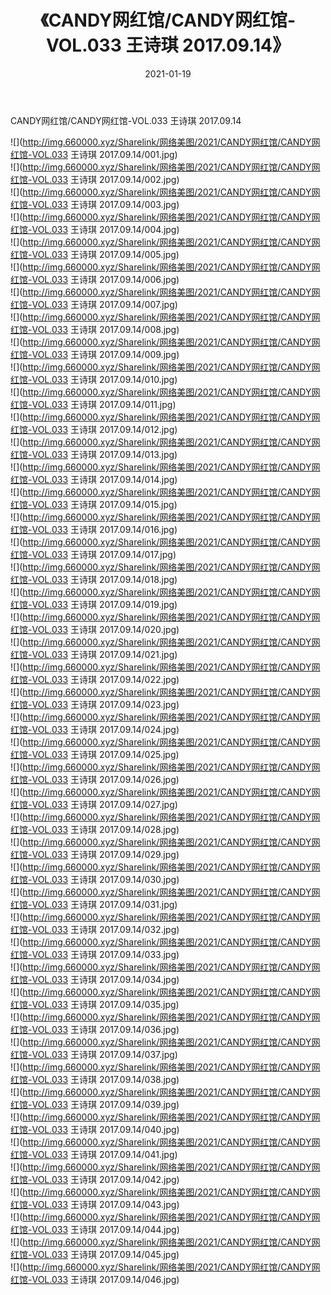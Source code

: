 ﻿---
layout: post
title:  《CANDY网红馆/CANDY网红馆-VOL.033 王诗琪 2017.09.14》
date:   2021-01-19
img: http://img.660000.xyz/Sharelink/网络美图/2021/CANDY网红馆/CANDY网红馆-VOL.033 王诗琪 2017.09.14/000.jpg
categories: [美女, 清纯, 唯美]
---

CANDY网红馆/CANDY网红馆-VOL.033 王诗琪 2017.09.14

 ![](http://img.660000.xyz/Sharelink/网络美图/2021/CANDY网红馆/CANDY网红馆-VOL.033 王诗琪 2017.09.14/001.jpg) <br>![](http://img.660000.xyz/Sharelink/网络美图/2021/CANDY网红馆/CANDY网红馆-VOL.033 王诗琪 2017.09.14/002.jpg) <br>![](http://img.660000.xyz/Sharelink/网络美图/2021/CANDY网红馆/CANDY网红馆-VOL.033 王诗琪 2017.09.14/003.jpg) <br>![](http://img.660000.xyz/Sharelink/网络美图/2021/CANDY网红馆/CANDY网红馆-VOL.033 王诗琪 2017.09.14/004.jpg) <br>![](http://img.660000.xyz/Sharelink/网络美图/2021/CANDY网红馆/CANDY网红馆-VOL.033 王诗琪 2017.09.14/005.jpg) <br>![](http://img.660000.xyz/Sharelink/网络美图/2021/CANDY网红馆/CANDY网红馆-VOL.033 王诗琪 2017.09.14/006.jpg) <br>![](http://img.660000.xyz/Sharelink/网络美图/2021/CANDY网红馆/CANDY网红馆-VOL.033 王诗琪 2017.09.14/007.jpg) <br>![](http://img.660000.xyz/Sharelink/网络美图/2021/CANDY网红馆/CANDY网红馆-VOL.033 王诗琪 2017.09.14/008.jpg) <br>![](http://img.660000.xyz/Sharelink/网络美图/2021/CANDY网红馆/CANDY网红馆-VOL.033 王诗琪 2017.09.14/009.jpg) <br>![](http://img.660000.xyz/Sharelink/网络美图/2021/CANDY网红馆/CANDY网红馆-VOL.033 王诗琪 2017.09.14/010.jpg) <br>![](http://img.660000.xyz/Sharelink/网络美图/2021/CANDY网红馆/CANDY网红馆-VOL.033 王诗琪 2017.09.14/011.jpg) <br>![](http://img.660000.xyz/Sharelink/网络美图/2021/CANDY网红馆/CANDY网红馆-VOL.033 王诗琪 2017.09.14/012.jpg) <br>![](http://img.660000.xyz/Sharelink/网络美图/2021/CANDY网红馆/CANDY网红馆-VOL.033 王诗琪 2017.09.14/013.jpg) <br>![](http://img.660000.xyz/Sharelink/网络美图/2021/CANDY网红馆/CANDY网红馆-VOL.033 王诗琪 2017.09.14/014.jpg) <br>![](http://img.660000.xyz/Sharelink/网络美图/2021/CANDY网红馆/CANDY网红馆-VOL.033 王诗琪 2017.09.14/015.jpg) <br>![](http://img.660000.xyz/Sharelink/网络美图/2021/CANDY网红馆/CANDY网红馆-VOL.033 王诗琪 2017.09.14/016.jpg) <br>![](http://img.660000.xyz/Sharelink/网络美图/2021/CANDY网红馆/CANDY网红馆-VOL.033 王诗琪 2017.09.14/017.jpg) <br>![](http://img.660000.xyz/Sharelink/网络美图/2021/CANDY网红馆/CANDY网红馆-VOL.033 王诗琪 2017.09.14/018.jpg) <br>![](http://img.660000.xyz/Sharelink/网络美图/2021/CANDY网红馆/CANDY网红馆-VOL.033 王诗琪 2017.09.14/019.jpg) <br>![](http://img.660000.xyz/Sharelink/网络美图/2021/CANDY网红馆/CANDY网红馆-VOL.033 王诗琪 2017.09.14/020.jpg) <br>![](http://img.660000.xyz/Sharelink/网络美图/2021/CANDY网红馆/CANDY网红馆-VOL.033 王诗琪 2017.09.14/021.jpg) <br>![](http://img.660000.xyz/Sharelink/网络美图/2021/CANDY网红馆/CANDY网红馆-VOL.033 王诗琪 2017.09.14/022.jpg) <br>![](http://img.660000.xyz/Sharelink/网络美图/2021/CANDY网红馆/CANDY网红馆-VOL.033 王诗琪 2017.09.14/023.jpg) <br>![](http://img.660000.xyz/Sharelink/网络美图/2021/CANDY网红馆/CANDY网红馆-VOL.033 王诗琪 2017.09.14/024.jpg) <br>![](http://img.660000.xyz/Sharelink/网络美图/2021/CANDY网红馆/CANDY网红馆-VOL.033 王诗琪 2017.09.14/025.jpg) <br>![](http://img.660000.xyz/Sharelink/网络美图/2021/CANDY网红馆/CANDY网红馆-VOL.033 王诗琪 2017.09.14/026.jpg) <br>![](http://img.660000.xyz/Sharelink/网络美图/2021/CANDY网红馆/CANDY网红馆-VOL.033 王诗琪 2017.09.14/027.jpg) <br>![](http://img.660000.xyz/Sharelink/网络美图/2021/CANDY网红馆/CANDY网红馆-VOL.033 王诗琪 2017.09.14/028.jpg) <br>![](http://img.660000.xyz/Sharelink/网络美图/2021/CANDY网红馆/CANDY网红馆-VOL.033 王诗琪 2017.09.14/029.jpg) <br>![](http://img.660000.xyz/Sharelink/网络美图/2021/CANDY网红馆/CANDY网红馆-VOL.033 王诗琪 2017.09.14/030.jpg) <br>![](http://img.660000.xyz/Sharelink/网络美图/2021/CANDY网红馆/CANDY网红馆-VOL.033 王诗琪 2017.09.14/031.jpg) <br>![](http://img.660000.xyz/Sharelink/网络美图/2021/CANDY网红馆/CANDY网红馆-VOL.033 王诗琪 2017.09.14/032.jpg) <br>![](http://img.660000.xyz/Sharelink/网络美图/2021/CANDY网红馆/CANDY网红馆-VOL.033 王诗琪 2017.09.14/033.jpg) <br>![](http://img.660000.xyz/Sharelink/网络美图/2021/CANDY网红馆/CANDY网红馆-VOL.033 王诗琪 2017.09.14/034.jpg) <br>![](http://img.660000.xyz/Sharelink/网络美图/2021/CANDY网红馆/CANDY网红馆-VOL.033 王诗琪 2017.09.14/035.jpg) <br>![](http://img.660000.xyz/Sharelink/网络美图/2021/CANDY网红馆/CANDY网红馆-VOL.033 王诗琪 2017.09.14/036.jpg) <br>![](http://img.660000.xyz/Sharelink/网络美图/2021/CANDY网红馆/CANDY网红馆-VOL.033 王诗琪 2017.09.14/037.jpg) <br>![](http://img.660000.xyz/Sharelink/网络美图/2021/CANDY网红馆/CANDY网红馆-VOL.033 王诗琪 2017.09.14/038.jpg) <br>![](http://img.660000.xyz/Sharelink/网络美图/2021/CANDY网红馆/CANDY网红馆-VOL.033 王诗琪 2017.09.14/039.jpg) <br>![](http://img.660000.xyz/Sharelink/网络美图/2021/CANDY网红馆/CANDY网红馆-VOL.033 王诗琪 2017.09.14/040.jpg) <br>![](http://img.660000.xyz/Sharelink/网络美图/2021/CANDY网红馆/CANDY网红馆-VOL.033 王诗琪 2017.09.14/041.jpg) <br>![](http://img.660000.xyz/Sharelink/网络美图/2021/CANDY网红馆/CANDY网红馆-VOL.033 王诗琪 2017.09.14/042.jpg) <br>![](http://img.660000.xyz/Sharelink/网络美图/2021/CANDY网红馆/CANDY网红馆-VOL.033 王诗琪 2017.09.14/043.jpg) <br>![](http://img.660000.xyz/Sharelink/网络美图/2021/CANDY网红馆/CANDY网红馆-VOL.033 王诗琪 2017.09.14/044.jpg) <br>![](http://img.660000.xyz/Sharelink/网络美图/2021/CANDY网红馆/CANDY网红馆-VOL.033 王诗琪 2017.09.14/045.jpg) <br>![](http://img.660000.xyz/Sharelink/网络美图/2021/CANDY网红馆/CANDY网红馆-VOL.033 王诗琪 2017.09.14/046.jpg) <br>